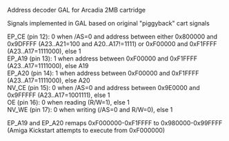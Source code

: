 Address decoder GAL for Arcadia 2MB cartridge

Signals implemented in GAL based on original "piggyback" cart signals

EP_CE (pin 12): 0 when /AS=0 and address between either 0x800000 and 0x9DFFFF (A23..A21=100 and A20..A17!=1111) or 0xF00000 and 0xF1FFFF (A23..A17=1111000), else 1  
EP_A19 (pin 13): 1 when address between 0xF00000 and 0xF1FFFF (A23..A17=1111000), else A19  
EP_A20 (pin 14): 1 when address between 0xF00000 and 0xF1FFFF (A23..A17=1111000), else A20  
NV_CE (pin 15): 0 when /AS=0 and address between 0x9E0000 and 0x9FFFFF (A23..A17=1001111), else 1  
OE (pin 16): 0 when reading (R/W=1), else 1  
NV_WE (pin 17): 0 when writing (/AS=0 and R/W=0), else 1

EP_A19 and EP_A20 remaps 0xF000000-0xF1FFFF to 0x980000-0x99FFFF (Amiga Kickstart attempts to execute from 0xF000000)